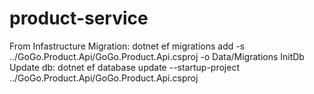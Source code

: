 # product-service
From Infastructure
Migration: dotnet ef migrations add -s ../GoGo.Product.Api/GoGo.Product.Api.csproj -o Data/Migrations InitDb
Update db: dotnet ef database update --startup-project ../GoGo.Product.Api/GoGo.Product.Api.csproj